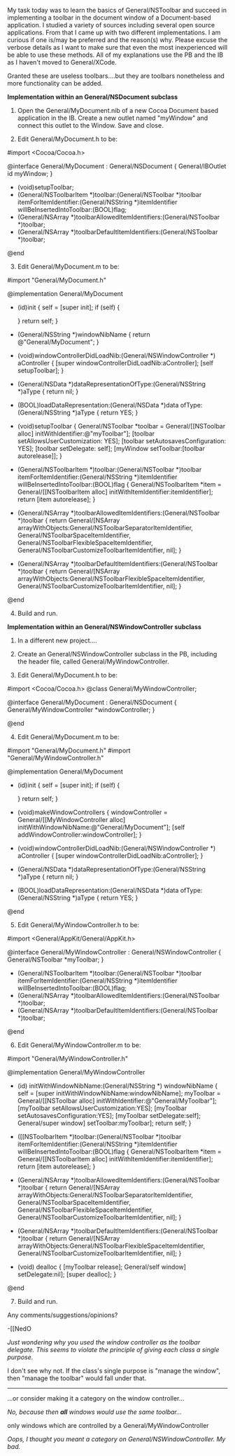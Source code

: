 

My task today was to learn the basics of General/NSToolbar and succeed in implementing a toolbar in the document window of a Document-based application. I studied a variety of sources including several open source applications. From that I came up with two different implementations. I am curious if one is/may be preferred and the reason(s) why. Please excuse the verbose details as I want to make sure that even the most inexperienced will be able to use these methods. All of my explanations use the PB and the IB as I haven't moved to General/XCode.

Granted these are useless toolbars....but they are toolbars nonetheless and more functionality can be added.

**Implementation within an General/NSDocument subclass**

1) Open the General/MyDocument.nib of a new Cocoa Document based application in the IB. Create a new outlet named "myWindow" and connect this outlet to the Window. Save and close.

2) Edit General/MyDocument.h to be:
    
#import <Cocoa/Cocoa.h>

@interface General/MyDocument : General/NSDocument
{
    General/IBOutlet id myWindow;
}

- (void)setupToolbar;
- (General/NSToolbarItem *)toolbar:(General/NSToolbar *)toolbar
     itemForItemIdentifier:(General/NSString *)itemIdentifier
 willBeInsertedIntoToolbar:(BOOL)flag;
- (General/NSArray *)toolbarAllowedItemIdentifiers:(General/NSToolbar *)toolbar;
- (General/NSArray *)toolbarDefaultItemIdentifiers:(General/NSToolbar *)toolbar;

@end


3) Edit General/MyDocument.m to be:
    
#import "General/MyDocument.h"

@implementation General/MyDocument

- (id)init
{
    self = [super init];
    if (self) {

    }
    return self;
}

- (General/NSString *)windowNibName
{
    return @"General/MyDocument";
}

- (void)windowControllerDidLoadNib:(General/NSWindowController *) aController
{
    [super windowControllerDidLoadNib:aController];
    [self setupToolbar];
}

- (General/NSData *)dataRepresentationOfType:(General/NSString *)aType
{
    return nil;
}

- (BOOL)loadDataRepresentation:(General/NSData *)data ofType:(General/NSString *)aType
{
    return YES;
}

- (void)setupToolbar
{
    General/NSToolbar *toolbar = General/[[NSToolbar alloc] initWithIdentifier:@"myToolbar"];
    [toolbar setAllowsUserCustomization: YES];
    [toolbar setAutosavesConfiguration: YES];
    [toolbar setDelegate: self];
    [myWindow setToolbar:[toolbar autorelease]];
}

- (General/NSToolbarItem *)toolbar:(General/NSToolbar *)toolbar itemForItemIdentifier:(General/NSString *)itemIdentifier willBeInsertedIntoToolbar:(BOOL)flag
{
    General/NSToolbarItem *item = General/[[NSToolbarItem alloc] initWithItemIdentifier:itemIdentifier];
    return [item autorelease];
}

- (General/NSArray *)toolbarAllowedItemIdentifiers:(General/NSToolbar *)toolbar
{
    return General/[NSArray arrayWithObjects:General/NSToolbarSeparatorItemIdentifier,
                                     General/NSToolbarSpaceItemIdentifier,
                                     General/NSToolbarFlexibleSpaceItemIdentifier,
                                     General/NSToolbarCustomizeToolbarItemIdentifier, nil];
}

- (General/NSArray *)toolbarDefaultItemIdentifiers:(General/NSToolbar *)toolbar
{
    return General/[NSArray arrayWithObjects:General/NSToolbarFlexibleSpaceItemIdentifier,
                                     General/NSToolbarCustomizeToolbarItemIdentifier, nil];
}

@end


4) Build and run.


**Implementation within an General/NSWindowController subclass**

1) In a different new project....

2) Create an General/NSWindowController subclass in the PB, including the header file, called General/MyWindowController.

3) Edit General/MyDocument.h to be:
    
#import <Cocoa/Cocoa.h>
@class General/MyWindowController;


@interface General/MyDocument : General/NSDocument
{
    General/MyWindowController			*windowController;
}

@end


4) Edit General/MyDocument.m to be:
    
#import "General/MyDocument.h"
#import "General/MyWindowController.h"


@implementation General/MyDocument

- (id)init
{
    self = [super init];
    if (self) {
    
    }
    return self;
}

- (void)makeWindowControllers
{
    windowController = General/[[MyWindowController alloc] initWithWindowNibName:@"General/MyDocument"];
    [self addWindowController:windowController];
}

- (void)windowControllerDidLoadNib:(General/NSWindowController *) aController
{
    [super windowControllerDidLoadNib:aController];
}

- (General/NSData *)dataRepresentationOfType:(General/NSString *)aType
{
    return nil;
}

- (BOOL)loadDataRepresentation:(General/NSData *)data ofType:(General/NSString *)aType
{
    return YES;
}

@end


5) Edit General/MyWindowController.h to be:
    
#import <General/AppKit/General/AppKit.h>


@interface General/MyWindowController : General/NSWindowController
{
    General/NSToolbar                   *myToolbar;
}

- (General/NSToolbarItem *)toolbar:(General/NSToolbar *)toolbar
     itemForItemIdentifier:(General/NSString *)itemIdentifier
 willBeInsertedIntoToolbar:(BOOL)flag;
- (General/NSArray *)toolbarAllowedItemIdentifiers:(General/NSToolbar *)toolbar;
- (General/NSArray *)toolbarDefaultItemIdentifiers:(General/NSToolbar *)toolbar;

@end


6) Edit General/MyWindowController.m to be:
    
#import "General/MyWindowController.h"


@implementation General/MyWindowController

- (id) initWithWindowNibName:(General/NSString *) windowNibName
{
    self = [super initWithWindowNibName:windowNibName];
    myToolbar = General/[[NSToolbar alloc] initWithIdentifier:@"General/MyToolbar"];
    [myToolbar setAllowsUserCustomization:YES];
    [myToolbar setAutosavesConfiguration:YES];
    [myToolbar setDelegate:self];
    General/super window] setToolbar:myToolbar];
    return self;
}

- ([[NSToolbarItem *)toolbar:(General/NSToolbar *)toolbar
     itemForItemIdentifier:(General/NSString *)itemIdentifier
 willBeInsertedIntoToolbar:(BOOL)flag
{
    General/NSToolbarItem *item = General/[[NSToolbarItem alloc] initWithItemIdentifier:itemIdentifier];
    return [item autorelease];
}

- (General/NSArray *)toolbarAllowedItemIdentifiers:(General/NSToolbar *)toolbar
{
    return General/[NSArray arrayWithObjects:General/NSToolbarSeparatorItemIdentifier,
                                     General/NSToolbarSpaceItemIdentifier,
                                     General/NSToolbarFlexibleSpaceItemIdentifier,
                                     General/NSToolbarCustomizeToolbarItemIdentifier, nil];
}

- (General/NSArray *)toolbarDefaultItemIdentifiers:(General/NSToolbar *)toolbar
{
    return General/[NSArray arrayWithObjects:General/NSToolbarFlexibleSpaceItemIdentifier,
                                     General/NSToolbarCustomizeToolbarItemIdentifier, nil];
}

- (void) dealloc
{
    [myToolbar release];
    General/self window] setDelegate:nil];
    [super dealloc];
}

@end


7) Build and run.

Any comments/suggestions/opinions?

-[[NedO

*Just wondering why you used the window controller as the toolbar delegate. This seems to violate the principle of giving each class a single purpose.*

I don't see why not. If the class's single purpose is "manage the window", then "manage the toolbar" would fall under that.

----

...or consider making it a category on the window controller...

*No, because then **all** windows would use the same toolbar...*

only windows which are controlled by a General/MyWindowController

*Oops, I thought you meant a category on General/NSWindowController. My bad.*